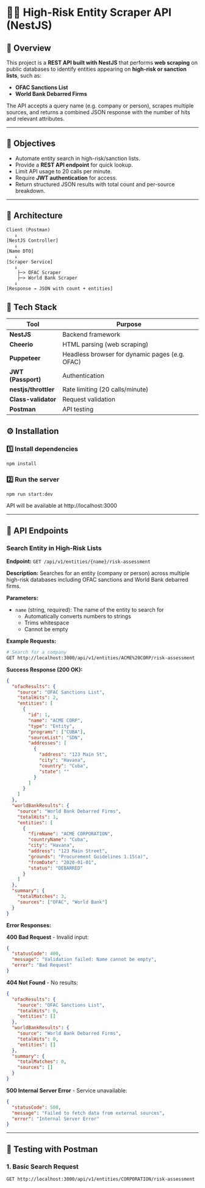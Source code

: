 # 🕵️‍♂️ High-Risk Entity Scraper API (NestJS)

## 📘 Overview

This project is a **REST API built with NestJS** that performs **web scraping** on public databases to identify entities appearing on **high-risk or sanction lists**, such as:

- **OFAC Sanctions List**
- **World Bank Debarred Firms**

The API accepts a query name (e.g. company or person), scrapes multiple sources, and returns a combined JSON response with the number of hits and relevant attributes.

---

## 🚀 Objectives

- Automate entity search in high-risk/sanction lists.
- Provide a **REST API endpoint** for quick lookup.
- Limit API usage to 20 calls per minute.
- Require **JWT authentication** for access.
- Return structured JSON results with total count and per-source breakdown.

---

## 🧩 Architecture

```text
Client (Postman)
   ↓
[NestJS Controller]
   ↓
[Name DTO]
   ↓
[Scraper Service]
   ↓
    ├─> OFAC Scraper
    ├─> World Bank Scraper
   ↓
[Response → JSON with count + entities]
```

## 🧰 Tech Stack

| Tool                 | Purpose                                        |
| -------------------- | ---------------------------------------------- |
| **NestJS**           | Backend framework                              |
| **Cheerio**          | HTML parsing (web scraping)                    |
| **Puppeteer**        | Headless browser for dynamic pages (e.g. OFAC) |
| **JWT (Passport)**   | Authentication                                 |
| **nestjs/throttler** | Rate limiting (20 calls/minute)                |
| **Class-validator**  | Request validation                             |
| **Postman**          | API testing                                    |

## ⚙️ Installation 
### 1️⃣ Install dependencies
    npm install

### 2️⃣ Run the server
    npm run start:dev
API will be available at http://localhost:3000

---

## 🔌 API Endpoints

### **Search Entity in High-Risk Lists**

**Endpoint:** `GET /api/v1/entities/{name}/risk-assessment`

**Description:** Searches for an entity (company or person) across multiple high-risk databases including OFAC sanctions and World Bank debarred firms.

**Parameters:**
- `name` (string, required): The name of the entity to search for
  - Automatically converts numbers to strings
  - Trims whitespace
  - Cannot be empty

**Example Requests:**
```bash
# Search for a company
GET http://localhost:3000/api/v1/entities/ACME%20CORP/risk-assessment
```

**Success Response (200 OK):**
```json
{
  "ofacResults": {
    "source": "OFAC Sanctions List",
    "totalHits": 2,
    "entities": [
      {
        "id": 1,
        "name": "ACME CORP",
        "type": "Entity",
        "programs": ["CUBA"],
        "sourceList": "SDN",
        "addresses": [
          {
            "address": "123 Main St",
            "city": "Havana",
            "country": "Cuba",
            "state": ""
          }
        ]
      }
    ]
  },
  "worldBankResults": {
    "source": "World Bank Debarred Firms",
    "totalHits": 1,
    "entities": [
      {
        "firmName": "ACME CORPORATION",
        "countryName": "Cuba",
        "city": "Havana",
        "address": "123 Main Street",
        "grounds": "Procurement Guidelines 1.15(a)",
        "fromDate": "2020-01-01",
        "status": "DEBARRED"
      }
    ]
  },
  "summary": {
    "totalMatches": 3,
    "sources": ["OFAC", "World Bank"]
  }
}
```

**Error Responses:**

**400 Bad Request** - Invalid input:
```json
{
  "statusCode": 400,
  "message": "Validation failed: Name cannot be empty",
  "error": "Bad Request"
}
```

**404 Not Found** - No results:
```json
{
  "ofacResults": {
    "source": "OFAC Sanctions List",
    "totalHits": 0,
    "entities": []
  },
  "worldBankResults": {
    "source": "World Bank Debarred Firms",
    "totalHits": 0,
    "entities": []
  },
  "summary": {
    "totalMatches": 0,
    "sources": []
  }
}
```

**500 Internal Server Error** - Service unavailable:
```json
{
  "statusCode": 500,
  "message": "Failed to fetch data from external sources",
  "error": "Internal Server Error"
}
```

---

## 🧪 Testing with Postman

### **1. Basic Search Request**
```http
GET http://localhost:3000/api/v1/entities/CORPORATION/risk-assessment
```
